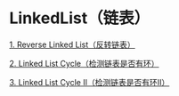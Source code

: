 # LinkedList（链表）

[1. Reverse Linked List（反转链表）](./1.ReverseLinkedList)

[2. Linked List Cycle（检测链表是否有环）](./2.LinkedListCycle)

[3. Linked List Cycle II（检测链表是否有环II）](https://leetcode.com/problems/linked-list-cycle-ii/)
